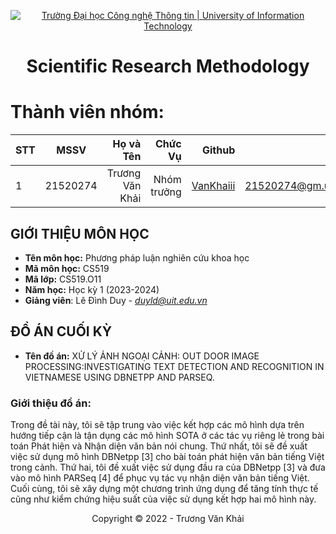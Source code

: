 <!-- Banner -->
<p align="center">
  <a href="https://www.uit.edu.vn/" title="Trường Đại học Công nghệ Thông tin" style="border: none;">
    <img src="https://i.imgur.com/WmMnSRt.png" alt="Trường Đại học Công nghệ Thông tin | University of Information Technology">
  </a>
</p>

<!-- Title -->
<h1 align="center"><b>Scientific Research Methodology</b></h1>

<!-- Main -->
# Thành viên nhóm:
| STT    | MSSV          | Họ và Tên              |Chức Vụ    | Github                                                  | Email                   |
| ------ |:-------------:| ----------------------:|----------:|--------------------------------------------------------:|-------------------------:
| 1      | 21520274      | Trương Văn Khải         |Nhóm trưởng|[VanKhaiii](https://github.com/VanKhaiii)  |21520274@gm.uit.edu.vn   |

## GIỚI THIỆU MÔN HỌC
* **Tên môn học:** Phương pháp luận nghiên cứu khoa học
* **Mã môn học:** CS519
* **Mã lớp:** CS519.O11
* **Năm học:** Học kỳ 1 (2023-2024)
* **Giảng viên**: Lê Đình Duy - *duyld@uit.edu.vn*

## ĐỒ ÁN CUỐI KỲ
* **Tên đồ án:**  XỬ LÝ ẢNH NGOẠI CẢNH:  OUT DOOR IMAGE PROCESSING:INVESTIGATING TEXT DETECTION AND
 RECOGNITION IN VIETNAMESE USING DBNETPP AND PARSEQ.
### Giới thiệu đồ án: 
 Trong đề tài này, tôi sẽ tập trung vào việc kết hợp các mô hình dựa trên hướng tiếp cận là tận
 dụng các mô hình SOTA ở các tác vụ riêng lẻ trong bài toán Phát hiện và Nhận diện văn bản
 nói chung. Thứ nhất, tôi sẽ đề xuất việc sử dụng mô hình DBNetpp [3] cho bài toán phát
 hiện văn bản tiếng Việt trong cảnh. Thứ hai, tôi đề xuất việc sử dụng đầu ra của DBNetpp
 [3] và đưa vào mô hình PARSeq [4] để phục vụ tác vụ nhận diện văn bản tiếng Việt. Cuối
 cùng, tôi sẽ xây dựng một chương trình ứng dụng để tăng tính thực tế cũng như kiểm chứng
 hiệu suất của việc sử dụng kết hợp hai mô hình này.

<!-- Footer -->
<p align='center'>Copyright © 2022 - Trương Văn Khải</p>

